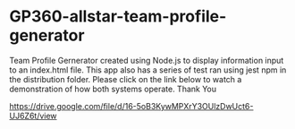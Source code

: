 # GP360-allstar-team-profile-generator

Team Profile Gernerator created using Node.js to display information
input to an index.html file. This app also has a series of test ran using jest npm in the distribution folder. Please click on the link below to watch a demonstration of how both systems operate.
Thank You

https://drive.google.com/file/d/16-5oB3KywMPXrY3OUlzDwUct6-UJ6Z6t/view